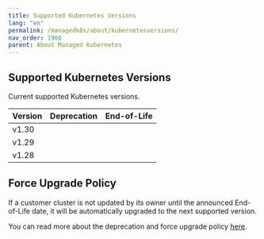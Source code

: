 ```yaml
---
title: Supported Kubernetes Versions
lang: "en"
permalink: /managedk8s/about/kubernetesversions/
nav_order: 1900
parent: About Managed Kubernetes
---
```


## Supported Kubernetes Versions

Current supported Kubernetes versions.

| Version | Deprecation | End-of-Life |
|---------|-------------|-------------|
| v1.30   |             |             |
| v1.29   |             |             |
| v1.28   |             |             |

## Force Upgrade Policy

If a customer cluster is not updated by its owner until the announced End-of-Life date, it will be automatically upgraded to the next supported version.

You can read more about the deprecation and force upgrade policy [here](../../clusterlifecycle/deprecationpolicy).

